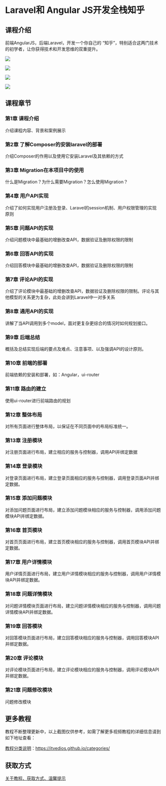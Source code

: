 # Laravel和 Angular JS开发全栈知乎

## 课程介绍

前端AngularJS，后端Laravel，开发一个你自己的 “知乎”，特别适合这两门技术的初学者，让你获得技术和开发思维的双重提升。

![](img/Laravel和AngularJS开发全栈知乎1.png)

![](img/Laravel和AngularJS开发全栈知乎2.png)

![](img/Laravel和AngularJS开发全栈知乎3.png)

![](img/Laravel和AngularJS开发全栈知乎4.png)

## 课程章节

### 第1章 课程介绍

介绍课程内容、背景和案例展示

### 第2章 了解Composer的安装laravel的部署

介绍Composer的作用以及使用它安装Laravel及其依赖的方式

### 第3章 Migration在本项目中的使用

什么是Migration？为什么需要Migration？怎么使用Migration？

### 第4章 用户API实现

介绍了如何实现用户注册及登录、Laravel的session机制、用户权限管理的实现原则

### 第5章 问题API的实现

介绍问题模块中最基础的增删改查API，数据验证及删除权限的限制

### 第6章 回答API的实现

介绍回答模块中最基础的增删改查API，数据验证及删除权限的限制

### 第7章 评论API的实现

介绍了评论模块中最基础的增删改查API，数据验证及删除权限的限制。评论与其他模型的关系更为复杂，此处会讲到Laravel中一对多关系

### 第8章 通用API的实现

讲解了当API调用到多个model，面对更复杂更综合的情况时如何规划接口。

### 第9章 后端总结

概括及总结实现后端的要点及难点、注意事项、以及强调API的设计原则。

### 第10章 前端的部署

前端依赖的安装和部署，如：Angular，ui-router

### 第11章 路由的建立

使用ui-router进行前端路由的规划

### 第12章 整体布局

对所有页面进行整体布局，以保证在不同页面中的布局标准统一。

### 第13章 注册模块

对注册页面进行布局，建立相应的服务与控制器，调用API并绑定数据

### 第14章 登录模块

对登录页面进行布局，建立登录页面相应的服务与控制器，调用登录页面API并绑定数据。

### 第15章 添加问题模块

对添加问题页面进行布局，建立添加问题模块相应的服务与控制器，调用添加问题模块API并绑定数据。

### 第16章 首页模块

对首页页面进行布局，建立首页模块相应的服务与控制器，调用首页模块API并绑定数据。

### 第17章 用户详情模块

用户详情页面进行布局，建立用户详情模块相应的服务与控制器，调用用户详情模块API并绑定数据。

### 第18章 问题详情模块

对问题详情模块页面进行布局，建立问题详情模块相应的服务与控制器，调用问题详情模块API并绑定数据。

### 第19章 回答模块

对回答模块页面进行布局，建立回答模块相应的服务与控制器，调用回答模块API并绑定数据。

### 第20章 评论模块

对评论模块页面进行布局，建立评论模块相应的服务与控制器，调用评论模块API并绑定数据。

### 第21章 问题修改模块

问题修改模块

## 更多教程

教程不断整理更新中，以上截图仅供参考，如需了解更多视频教程的详细信息请到如下地址查看：

[教程分类说明](https://itvedios.github.io/categories/)：<https://itvedios.github.io/categories/>

## 获取方式

[关于教程、获取方式、温馨提示](https://itvedios.github.io/about/)
